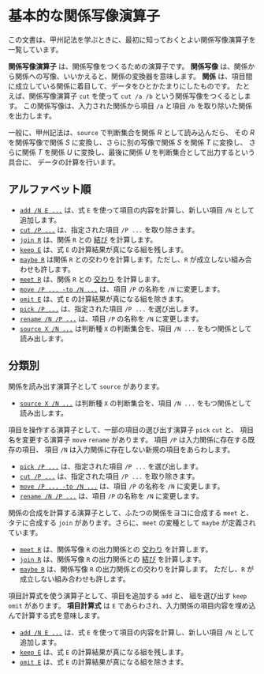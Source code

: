 # 基本的な関係写像演算子

この文書は、甲州記法を学ぶときに、最初に知っておくとよい関係写像演算子を一覧しています。

**関係写像演算子** は、関係写像をつくるための演算子です。
**関係写像** は、関係から関係への写像、いいかえると、関係の変換器を意味します。
**関係** は、項目間に成立している関係に着目して、データをひとかたまりにしたものです。
たとえば、関係写像演算子 `cut` を使って `cut /a /b` という関係写像をつくるとします。
この関係写像は、入力された関係から項目 `/a` と項目 `/b` を取り除いた関係を出力します。

一般に、甲州記法は、`source` で判断集合を関係 _R_ として読み込んだら、
その _R_ を関係写像で関係 _S_ に変換し、さらに別の写像で関係 _S_ を関係 _T_ に変換し、
さらに関係 _T_ を関係 _U_ に変換し、最後に関係 _U_ を判断集合として出力するという具合に、
データの計算を行います。


## アルファベット順

 - [`add /N E ...`] は、式 `E` を使って項目の内容を計算し、新しい項目 `/N` として追加します。
 - [`cut /P ...`] は、指定された項目 `/P ...` を取り除きます。
 - [`join R`] は、関係 `R` との [結び] を計算します。
 - [`keep E`] は、式 `E` の計算結果が真になる組を残します。
 - [`maybe R`] は関係 `R` との交わりを計算します。ただし、`R` が成立しない組み合わせも許します。
 - [`meet R`] は、関係 `R` との [交わり] を計算します。
 - [`move /P ... -to /N ...`] は、項目 `/P` の名称を `/N` に変更します。
 - [`omit E`] は、式 `E` の計算結果が真になる組を除きます。
 - [`pick /P ...`] は、指定された項目 `/P ...` を選び出します。
 - [`rename /N /P ...`] は、項目 `/P` の名称を `/N` に変更します。
 - [`source X /N ...`] は判断種 `X` の判断集合を、項目 `/N ...` をもつ関係として読み出します。


## 分類別

関係を読み出す演算子として `source` があります。

 - [`source X /N ...`] は判断種 `X` の判断集合を、項目 `/N ...` をもつ関係として読み出します。

項目を操作する演算子として、一部の項目の選び出す演算子 `pick` `cut` と、
項目名を変更する演算子 `move` `rename` があります。
項目 `/P` は入力関係に存在する既存の項目、
項目 `/N` は入力関係に存在しない新規の項目をあらわします。

 - [`pick /P ...`] は、指定された項目 `/P ...` を選び出します。
 - [`cut /P ...`] は、指定された項目 `/P ...` を取り除きます。
 - [`move /P ... -to /N ...`] は、項目 `/P` の名称を `/N` に変更します。
 - [`rename /N /P ...`] は、項目 `/P` の名称を `/N` に変更します。

関係の合成を計算する演算子として、ふたつの関係をヨコに合成する `meet` と、
タテに合成する `join` があります。さらに、`meet` の変種として `maybe` が定義されています。


 - [`meet R`] は、関係写像 `R` の出力関係との [交わり] を計算します。
 - [`join R`] は、関係写像 `R` の出力関係との [結び] を計算します。
 - [`maybe R`] は、関係写像 `R` の出力関係との交わりを計算します。
   ただし、`R` が成立しない組み合わせも許します。

項目計算式を使う演算子として、項目を追加する `add` と、
組を選び出す `keep` `omit` があります。
**項目計算式** は `E` であらわされ、入力関係の項目内容を埋め込んで計算する式を意味します。

 - [`add /N E ...`] は、式 `E` を使って項目の内容を計算し、新しい項目 `/N` として追加します。
 - [`keep E`] は、式 `E` の計算結果が真になる組を残します。
 - [`omit E`] は、式 `E` の計算結果が真になる組を除きます。
 

[`add /N E ...`]: add.k
[`cut /P ...`]: cut.k
[`join R`]: join.k
[`keep E`]: keep.k
[`maybe R`]: maybe.k
[`meet R`]: meet.k
[`move /P ... -to /N ...`]: move.k
[`omit E`]: omit.k
[`pick /P ...`]: pick.k
[`rename /N /P ...`]: rename.k
[`source X /N ...`]: source.k

[交わり]: https://en.wikipedia.org/wiki/Join_and_meet
[結び]: https://en.wikipedia.org/wiki/Join_and_meet
